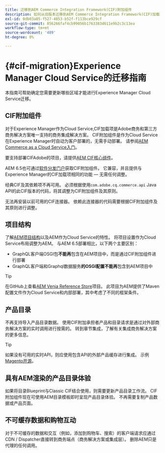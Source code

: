 ```yaml
---
title: 迁移到AEM Commerce Integration Framework(CIF)附加组件
description: 如何从旧版本迁移到AEM Commerce Integration Framework(CIF)加载项
exl-id: 0db03a05-f527-4853-b52f-f113bce929cf
source-git-commit: 856266faf4cb99056b1763383d611e9b2c3c13ea
workflow-type: tm+mt
source-wordcount: '489'
ht-degree: 0%

---
```


# {#cif-migration}Experience Manager Cloud Service的迁移指南

本指南可帮助确定您需要更新哪些区域才能进行Experience Manager Cloud Service迁移。

## CIF附加组件

对于Experience Manager作为Cloud Service,CIF加载项是Adobe商务和第三方商务解决方案唯一支持的商务集成解决方案。 CIF附加组件是作为Cloud Service在Experience Manager时自动为客户部署的，无需手动部署。 请参阅[AEM Commerce as a Cloud Service入门](getting-started.md)。

要支持部署CIFAdobe的项目，请提供[AEM CIF核心组件](https://github.com/adobe/aem-core-cif-components)。

AEM 6.5也可通过[软件分发门户](https://experience.adobe.com/#/downloads/content/software-distribution/en/aem.html)获取CIF附加组件。 它兼容，并且提供与Experience Manager的CIF加载项相同的功能 — 无需任何调整。

经典CIF及其依赖项不再可用。 必须根据使用`com.adobe.cq.commerce.api` Java API的此CIF版本的代码，将其调整为CIF附加组件及其原则。

无法再安装以前可用的CIF连接器。 依赖此连接器的代码需要根据CIF附加组件及其原则进行调整。

## 项目结构

了解[AEM项目结构](https://experienceleague.adobe.com/docs/experience-manager-cloud-service/implementing/developing/aem-project-content-package-structure.html)以及AEM作为Cloud Service的特性。 将项目设置作为Cloud Service布局调整为AEM。
与AEM 6.5部署相比，以下两个主要区别：

* GraphQL客户端OSGI包&#x200B;**不能再**&#x200B;包含在AEM项目中，而是通过CIF附加组件进行部署
* GraphQL客户端和Graphql数据服务&#x200B;**的OSGI配置不能再**&#x200B;包含到AEM项目中

>[!TIP]
>
>在GitHub上查看[AEM Venia Reference Store](https://github.com/adobe/aem-cif-guides-venia)项目。 此项目为AEM提供了Maven配置文件作为Cloud Service和内部部署，其中考虑了不同的框架条件。

## 产品目录

不再支持导入产品目录数据。 使用CIF附加承担者产品和目录请求是通过对外部商务解决方案的实时调用进行按需的。 转到章节集成，了解有关集成商务解决方案的更多信息。

>[!TIP]
>
>如果没有可用的实时API，则应使用包含API的外部产品缓存进行集成。 示例[Magento开源](https://magento.com/products/magento-open-source)。

## 具有AEM渲染的产品目录体验

如果将目录Blueprint与Classic CIF结合使用，则需要更新产品目录工作流。 CIF附加组件现在可使用AEM目录模板即时呈现产品目录体验。 不再需要复制产品数据或产品页面。

## 不可缓存数据和购物互动

对于不可缓存的数据和交互（例如，添加到购物车、搜索）的客户端请求应通过CDN / Dispatcher直接转到商务端点（商务解决方案或集成层）。 删除AEM只是代理的任何调用。
